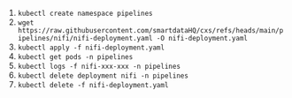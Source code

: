 1. `kubectl create namespace pipelines`
2. `wget https://raw.githubusercontent.com/smartdataHQ/cxs/refs/heads/main/pipelines/nifi/nifi-deployment.yaml -O nifi-deployment.yaml`
2. `kubectl apply -f nifi-deployment.yaml`
3. `kubectl get pods -n pipelines`
4. `kubectl logs -f nifi-xxx-xxx -n pipelines`
5. `kubectl delete deployment nifi -n pipelines`
6. `kubectl delete -f nifi-deployment.yaml`